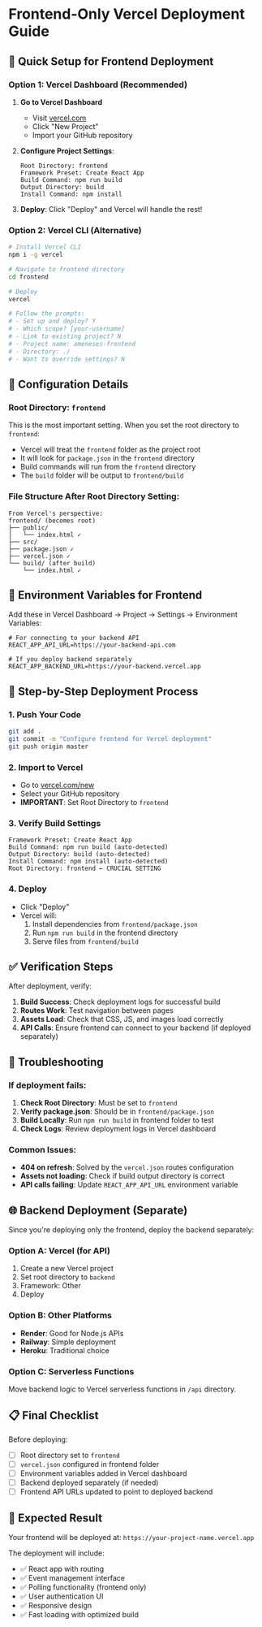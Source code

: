 # Frontend-Only Vercel Deployment Guide

## 🎯 **Quick Setup for Frontend Deployment**

### **Option 1: Vercel Dashboard (Recommended)**

1. **Go to Vercel Dashboard**
   - Visit [vercel.com](https://vercel.com)
   - Click "New Project"
   - Import your GitHub repository

2. **Configure Project Settings**:
   ```
   Root Directory: frontend
   Framework Preset: Create React App
   Build Command: npm run build
   Output Directory: build
   Install Command: npm install
   ```

3. **Deploy**: Click "Deploy" and Vercel will handle the rest!

### **Option 2: Vercel CLI (Alternative)**

```bash
# Install Vercel CLI
npm i -g vercel

# Navigate to frontend directory
cd frontend

# Deploy
vercel

# Follow the prompts:
# - Set up and deploy? Y
# - Which scope? [your-username]
# - Link to existing project? N
# - Project name: ameneses-frontend
# - Directory: ./
# - Want to override settings? N
```

## 🔧 **Configuration Details**

### **Root Directory: `frontend`**

This is the most important setting. When you set the root directory to `frontend`:

- Vercel will treat the `frontend` folder as the project root
- It will look for `package.json` in the `frontend` directory
- Build commands will run from the `frontend` directory
- The `build` folder will be output to `frontend/build`

### **File Structure After Root Directory Setting**:
```
From Vercel's perspective:
frontend/ (becomes root)
├── public/
│   └── index.html ✓
├── src/
├── package.json ✓
├── vercel.json ✓
└── build/ (after build)
    └── index.html ✓
```

## 📁 **Environment Variables for Frontend**

Add these in Vercel Dashboard → Project → Settings → Environment Variables:

```env
# For connecting to your backend API
REACT_APP_API_URL=https://your-backend-api.com

# If you deploy backend separately
REACT_APP_BACKEND_URL=https://your-backend.vercel.app
```

## 🚀 **Step-by-Step Deployment Process**

### **1. Push Your Code**
```bash
git add .
git commit -m "Configure frontend for Vercel deployment"
git push origin master
```

### **2. Import to Vercel**
- Go to [vercel.com/new](https://vercel.com/new)
- Select your GitHub repository
- **IMPORTANT**: Set Root Directory to `frontend`

### **3. Verify Build Settings**
```
Framework Preset: Create React App
Build Command: npm run build (auto-detected)
Output Directory: build (auto-detected)
Install Command: npm install (auto-detected)
Root Directory: frontend ← CRUCIAL SETTING
```

### **4. Deploy**
- Click "Deploy"
- Vercel will:
  1. Install dependencies from `frontend/package.json`
  2. Run `npm run build` in the frontend directory
  3. Serve files from `frontend/build`

## ✅ **Verification Steps**

After deployment, verify:

1. **Build Success**: Check deployment logs for successful build
2. **Routes Work**: Test navigation between pages
3. **Assets Load**: Check that CSS, JS, and images load correctly
4. **API Calls**: Ensure frontend can connect to your backend (if deployed separately)

## 🔧 **Troubleshooting**

### **If deployment fails:**

1. **Check Root Directory**: Must be set to `frontend`
2. **Verify package.json**: Should be in `frontend/package.json`
3. **Build Locally**: Run `npm run build` in frontend folder to test
4. **Check Logs**: Review deployment logs in Vercel dashboard

### **Common Issues:**

- **404 on refresh**: Solved by the `vercel.json` routes configuration
- **Assets not loading**: Check if build output directory is correct
- **API calls failing**: Update `REACT_APP_API_URL` environment variable

## 🌐 **Backend Deployment (Separate)**

Since you're deploying only the frontend, deploy the backend separately:

### **Option A: Vercel (for API)**
1. Create a new Vercel project
2. Set root directory to `backend`
3. Framework: Other
4. Deploy

### **Option B: Other Platforms**
- **Render**: Good for Node.js APIs
- **Railway**: Simple deployment
- **Heroku**: Traditional choice

### **Option C: Serverless Functions**
Move backend logic to Vercel serverless functions in `/api` directory.

## 📋 **Final Checklist**

Before deploying:

- [ ] Root directory set to `frontend`
- [ ] `vercel.json` configured in frontend folder
- [ ] Environment variables added in Vercel dashboard
- [ ] Backend deployed separately (if needed)
- [ ] Frontend API URLs updated to point to deployed backend

## 🎉 **Expected Result**

Your frontend will be deployed at: `https://your-project-name.vercel.app`

The deployment will include:
- ✅ React app with routing
- ✅ Event management interface
- ✅ Polling functionality (frontend only)
- ✅ User authentication UI
- ✅ Responsive design
- ✅ Fast loading with optimized build
